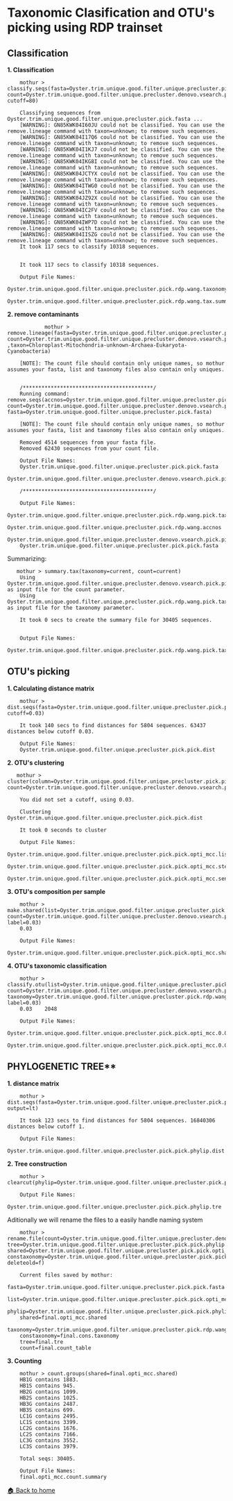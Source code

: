 # Taxonomic Clasification and OTU's picking using RDP trainset

## Classification

**1. Classification**

        mothur > classify.seqs(fasta=Oyster.trim.unique.good.filter.unique.precluster.pick.fasta, count=Oyster.trim.unique.good.filter.unique.precluster.denovo.vsearch.pick.count_table,reference=trainset16_022016.rdp.fasta,taxonomy=trainset16_022016.rdp.tax, cutoff=80)

        Classifying sequences from Oyster.trim.unique.good.filter.unique.precluster.pick.fasta ...
        [WARNING]: GN85KWK04I60JU could not be classified. You can use the remove.lineage command with taxon=unknown; to remove such sequences.
        [WARNING]: GN85KWK04I17Q6 could not be classified. You can use the remove.lineage command with taxon=unknown; to remove such sequences.
        [WARNING]: GN85KWK04I1KJ7 could not be classified. You can use the remove.lineage command with taxon=unknown; to remove such sequences.
        [WARNING]: GN85KWK04IKG8I could not be classified. You can use the remove.lineage command with taxon=unknown; to remove such sequences.
        [WARNING]: GN85KWK04JCTYX could not be classified. You can use the remove.lineage command with taxon=unknown; to remove such sequences.
        [WARNING]: GN85KWK04ITWG0 could not be classified. You can use the remove.lineage command with taxon=unknown; to remove such sequences.
        [WARNING]: GN85KWK04JZ92X could not be classified. You can use the remove.lineage command with taxon=unknown; to remove such sequences.
        [WARNING]: GN85KWK04IC2FV could not be classified. You can use the remove.lineage command with taxon=unknown; to remove such sequences.
        [WARNING]: GN85KWK04IWP7D could not be classified. You can use the remove.lineage command with taxon=unknown; to remove such sequences.
        [WARNING]: GN85KWK04IISZG could not be classified. You can use the remove.lineage command with taxon=unknown; to remove such sequences.
        It took 117 secs to classify 10318 sequences.


        It took 117 secs to classify 10318 sequences.

        Output File Names: 
        Oyster.trim.unique.good.filter.unique.precluster.pick.rdp.wang.taxonomy
        Oyster.trim.unique.good.filter.unique.precluster.pick.rdp.wang.tax.summary


**2. remove contaminants**

                mothur > remove.lineage(fasta=Oyster.trim.unique.good.filter.unique.precluster.pick.fasta, count=Oyster.trim.unique.good.filter.unique.precluster.denovo.vsearch.pick.count_table,taxonomy=Oyster.trim.unique.good.filter.unique.precluster.pick.rdp.wang.taxonomy ,taxon=Chloroplast-Mitochondria-unknown-Archaea-Eukaryota-Cyanobacteria)

        [NOTE]: The count file should contain only unique names, so mothur assumes your fasta, list and taxonomy files also contain only uniques.


        /******************************************/
        Running command: remove.seqs(accnos=Oyster.trim.unique.good.filter.unique.precluster.pick.rdp.wang.accnos, count=Oyster.trim.unique.good.filter.unique.precluster.denovo.vsearch.pick.count_table, fasta=Oyster.trim.unique.good.filter.unique.precluster.pick.fasta)

        [NOTE]: The count file should contain only unique names, so mothur assumes your fasta, list and taxonomy files also contain only uniques.

        Removed 4514 sequences from your fasta file.
        Removed 62430 sequences from your count file.

        Output File Names: 
        Oyster.trim.unique.good.filter.unique.precluster.pick.pick.fasta
        Oyster.trim.unique.good.filter.unique.precluster.denovo.vsearch.pick.pick.count_table

        /******************************************/

        Output File Names:
        Oyster.trim.unique.good.filter.unique.precluster.pick.rdp.wang.pick.taxonomy
        Oyster.trim.unique.good.filter.unique.precluster.pick.rdp.wang.accnos
        Oyster.trim.unique.good.filter.unique.precluster.denovo.vsearch.pick.pick.count_table
        Oyster.trim.unique.good.filter.unique.precluster.pick.pick.fasta

Summarizing:

       mothur > summary.tax(taxonomy=current, count=current)
        Using Oyster.trim.unique.good.filter.unique.precluster.denovo.vsearch.pick.pick.count_table as input file for the count parameter.
        Using Oyster.trim.unique.good.filter.unique.precluster.pick.rdp.wang.pick.taxonomy as input file for the taxonomy parameter.

        It took 0 secs to create the summary file for 30405 sequences.


        Output File Names: 
        Oyster.trim.unique.good.filter.unique.precluster.pick.rdp.wang.pick.tax.summary


## OTU's picking

**1. Calculating distance matrix**

        mothur > dist.seqs(fasta=Oyster.trim.unique.good.filter.unique.precluster.pick.pick.fasta, cutoff=0.03)

        It took 140 secs to find distances for 5804 sequences. 63437 distances below cutoff 0.03.

        Output File Names: 
        Oyster.trim.unique.good.filter.unique.precluster.pick.pick.dist
        
**2. OTU's clustering**

       mothur > cluster(column=Oyster.trim.unique.good.filter.unique.precluster.pick.pick.dist, count=Oyster.trim.unique.good.filter.unique.precluster.denovo.vsearch.pick.pick.count_table)

        You did not set a cutoff, using 0.03.

        Clustering Oyster.trim.unique.good.filter.unique.precluster.pick.pick.dist

        It took 0 seconds to cluster

        Output File Names: 
        Oyster.trim.unique.good.filter.unique.precluster.pick.pick.opti_mcc.list
        Oyster.trim.unique.good.filter.unique.precluster.pick.pick.opti_mcc.steps
        Oyster.trim.unique.good.filter.unique.precluster.pick.pick.opti_mcc.sensspec

**3. OTU's composition per sample**

        mothur > make.shared(list=Oyster.trim.unique.good.filter.unique.precluster.pick.pick.opti_mcc.list, count=Oyster.trim.unique.good.filter.unique.precluster.denovo.vsearch.pick.pick.count_table, label=0.03)
        0.03

        Output File Names: 
        Oyster.trim.unique.good.filter.unique.precluster.pick.pick.opti_mcc.shared

**4. OTU's taxonomic classification**

        mothur > classify.otu(list=Oyster.trim.unique.good.filter.unique.precluster.pick.pick.opti_mcc.list, count=Oyster.trim.unique.good.filter.unique.precluster.denovo.vsearch.pick.pick.count_table, taxonomy=Oyster.trim.unique.good.filter.unique.precluster.pick.rdp.wang.pick.taxonomy, label=0.03)
        0.03	2048

        Output File Names: 
        Oyster.trim.unique.good.filter.unique.precluster.pick.pick.opti_mcc.0.03.cons.taxonomy
        Oyster.trim.unique.good.filter.unique.precluster.pick.pick.opti_mcc.0.03.cons.tax.summary

## PHYLOGENETIC TREE**

**1. distance matrix**

        mothur > dist.seqs(fasta=Oyster.trim.unique.good.filter.unique.precluster.pick.pick.fasta, output=lt)

        It took 123 secs to find distances for 5804 sequences. 16840306 distances below cutoff 1.
        
        Output File Names: 
        Oyster.trim.unique.good.filter.unique.precluster.pick.pick.phylip.dist



**2. Tree construction**


        mothur > clearcut(phylip=Oyster.trim.unique.good.filter.unique.precluster.pick.pick.phylip.dist)

        Output File Names: 
        Oyster.trim.unique.good.filter.unique.precluster.pick.pick.phylip.tre


Aditionally we will rename the files to a easily handle naming system
 
        mothur > rename.file(count=Oyster.trim.unique.good.filter.unique.precluster.denovo.vsearch.pick.pick.count_table, tree=Oyster.trim.unique.good.filter.unique.precluster.pick.pick.phylip.tre, shared=Oyster.trim.unique.good.filter.unique.precluster.pick.pick.opti_mcc.shared, constaxonomy=Oyster.trim.unique.good.filter.unique.precluster.pick.pick.opti_mcc.0.03.cons.taxonomy,prefix=final, deleteold=f)

        Current files saved by mothur:
        fasta=Oyster.trim.unique.good.filter.unique.precluster.pick.pick.fasta
        list=Oyster.trim.unique.good.filter.unique.precluster.pick.pick.opti_mcc.list
        phylip=Oyster.trim.unique.good.filter.unique.precluster.pick.pick.phylip.dist
        shared=final.opti_mcc.shared
        taxonomy=Oyster.trim.unique.good.filter.unique.precluster.pick.rdp.wang.pick.taxonomy
        constaxonomy=final.cons.taxonomy
        tree=final.tre
        count=final.count_table


**3. Counting**

        mothur > count.groups(shared=final.opti_mcc.shared)
        HB1G contains 1883.
        HB1S contains 945.
        HB2G contains 1099.
        HB2S contains 1025.
        HB3G contains 2487.
        HB3S contains 699.
        LC1G contains 2495.
        LC1S contains 3399.
        LC2G contains 1676.
        LC2S contains 7166.
        LC3G contains 3552.
        LC3S contains 3979.

        Total seqs: 30405.

        Output File Names: 
        final.opti_mcc.count.summary

[:house: Back to home](https://github.com/mhchavez/SMCA-notebook1/wiki)
